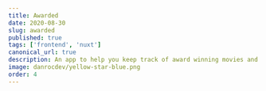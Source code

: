 ```yaml
---
title: Awarded
date: 2020-08-30
slug: awarded
published: true
tags: ['frontend', 'nuxt']
canonical_url: true
description: An app to help you keep track of award winning movies and books.
image: danrocdev/yellow-star-blue.png
order: 4
---
```

